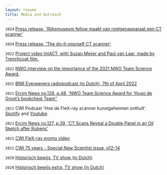 ```yaml
---
layout: resume
title: Media and Outreach
---
```

`2024`
[Press release, 'Rijksmuseum fellow maakt van rontgenapparaat een CT scanner'](https://www.rijksmuseum.nl/nl/pers/persberichten/rijksmuseum-fellow-maakt-van-rontgenapparaat-een-ct-scanner)

`2024`
[Press release, 'The do-it-yourself CT scanner'](https://www.cwi.nl/en/news/the-do-it-yourself-ct-scanner/)

`2022`
[Project video IntACT, with Suzan Meijer and Paul van Laar, made by Trenchcoat film.](https://www.youtube.com/watch?v=TdhAO7CWjtA)

`2022` 
[NWO interview on the importance of the 2021 NWO Team Science Award.](https://www.nwo.nl/en/news/your-nominations-2022-nwo-domain-science-awards-are-welcome-until-june-16)

`2022` 
[BNR Eyeopeners radiopodcast (in Dutch), 7th of April 2022](https://www.bnr.nl/podcast/eyeopeners/10472713/de-geheimen-achter-de-nachtwacht-onthult-met-technologie)

`2021`
[Ercim News no.128, p.48, 'NWO Team Science Award for ‘Hugo de Groot’s bookchest Team’'](https://ercim-news.ercim.eu/images/stories/EN128/EN128-web.pdf)

`2021`
CWI Podcast 'Hoe de FleX-ray scanner kunstgeheimen onthult'. [Spotify](https://open.spotify.com/episode/6NBH16YvuTZjWbYDBI8LSA?si=0B8Vb4G-TDa7uoLKT-Q3_Q) and [Youtube](https://www.youtube.com/watch?v=8-z6BuM3798&t=49s).

`2021` 
[Ercim News no.127, p.39, 'CT Scans Reveal a Double Panel in an Oil Sketch after Rubens'](https://ercim-news.ercim.eu/images/stories/EN127/EN127-web.pdf)

`2021`
[CWI FleX-ray promo video](https://www.youtube.com/watch?v=6Zjm_L-cXEc)
 
`2021`
[CWI 75 years - Special New Scientist issue, p12-14](https://issuu.com/vmadmin/docs/cwi_special_75_years)

`2020`
[Historisch bewijs, TV show (in Dutch)](https://www.npostart.nl/historisch-bewijs/04-03-2020/AT_2127977)

`2020`
[Historisch bewijs extra, TV show (in Dutch)](https://www.npostart.nl/historisch-bewijs-extra/04-03-2020/WO_AT_15997049)
